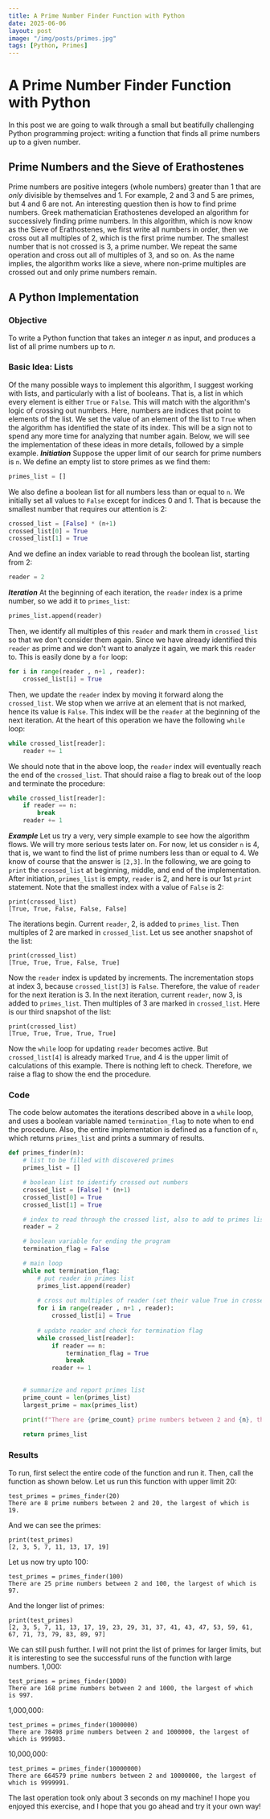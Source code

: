 ```yaml
---
title: A Prime Number Finder Function with Python
date: 2025-06-06
layout: post
image: "/img/posts/primes.jpg"
tags: [Python, Primes]
---
```

# A Prime Number Finder Function with Python
In this post we are going to walk through a small but beatifully challenging Python programming project: writing a function that finds all prime numbers up to a given number.
## Prime Numbers and the Sieve of Erathostenes
Prime numbers are positive integers (whole numbers) greater than 1 that are *only* divisible by themselves and 1. For example, 2 and 3 and 5 are primes, but 4 and 6 are not. An interesting question then is how to find prime numbers.
Greek mathematician Erathostenes developed an algorithm for successively finding prime numbers. In this algorithm, which is now know as the Sieve of Erathostenes, we first write all numbers in order, then we cross out all multiples of 2, which is the first prime number. The smallest number that is not crossed is 3, a prime number. We repeat the same operation and cross out all of multiples of 3, and so on. As the name implies, the algorithm works like a sieve, where non-prime multiples are crossed out and only prime numbers remain.
## A Python Implementation
### Objective
To write a Python function that takes an integer *n* as input, and produces a list of all prime numbers up to *n*.
### Basic Idea: Lists
Of the many possible ways to implement this algorithm, I suggest working with lists, and particularly with a list of booleans. That is, a list in which every element is either `True` or `False`. This will match with the algorithm's logic of crossing out numbers. Here, numbers are indices that point to elements of the list. We set the value of an element of the list to `True` when the algorithm has identified the state of its index. This will be a sign not to spend any more time for analyzing that number again. Below, we will see the implementation of these ideas in more details, followed by a simple example.
***Initiation***
Suppose the upper limit of our search for prime numbers is `n`.
We define an empty list to store primes as we find them:
```python
primes_list = []
```
We also define a boolean list for all numbers less than or equal to `n`. We initially set all values to `False` except for indices 0 and 1. That is because the smallest number that requires our attention is 2:
```python
crossed_list = [False] * (n+1)
crossed_list[0] = True
crossed_list[1] = True
```
And we define an index variable to read through the boolean list, starting from 2:
```python
reader = 2
```
***Iteration***
At the beginning of each iteration, the `reader` index is a prime number, so we add it to `primes_list`:
```python
primes_list.append(reader)
```
Then, we identify all multiples of this `reader` and mark them in `crossed_list` so that we don't consider them again. Since we have already identified this `reader` as prime and we don't want to analyze it again, we mark this `reader` to. This is easily done by a `for` loop:
```python
for i in range(reader , n+1 , reader):
    crossed_list[i] = True
```
Then, we update the `reader` index by moving it forward along the `crossed_list`. We stop when we arrive at an element that is not marked, hence its value is `False`. This index will be the `reader` at the beginning of the next iteration. 
At the heart of this operation we have the following `while` loop:
```python
while crossed_list[reader]:
    reader += 1
```
We should note that in the above loop, the `reader` index will eventually reach the end of the `crossed_list`. That should raise a flag to break out of the loop and terminate the procedure:
```python
while crossed_list[reader]:
    if reader == n:
        break
    reader += 1
```
***Example***
Let us try a very, very simple example to see how the algorithm flows. We will try more serious tests later on. For now, let us consider `n` is 4, that is, we want to find the list of prime numbers less than or equal to 4. We know of course that the answer is `[2,3]`. In the following, we are going to `print` the `crossed_list` at beginning, middle, and end of the implementation.
After initiation, `primes_list` is empty, `reader` is 2, and here is our 1st `print` statement. Note that the smallest index with a value of `False` is 2:
```
print(crossed_list)
[True, True, False, False, False]
```
The iterations begin. Current `reader`, 2, is added to `primes_list`. Then multiples of 2 are marked in `crossed_list`. Let us see another snapshot of the list:
```
print(crossed_list)
[True, True, True, False, True]
```
Now the `reader` index is updated by increments. The incrementation stops at index 3, because `crossed_list[3]` is `False`. Therefore, the value of `reader` for the next iteration is 3.
In the next iteration, current `reader`, now 3, is added to `primes_list`. Then multiples of 3 are marked in `crossed_list`. Here is our third snapshot of the list:
```
print(crossed_list)
[True, True, True, True, True]
```
Now the `while` loop for updating `reader` becomes active. But `crossed_list[4]` is already marked `True`, and 4 is the upper limit of calculations of this example. There is nothing left to check. Therefore, we raise a flag to show the end the procedure.
### Code
The code below automates the iterations described above in a `while` loop, and uses a boolean variable named `termination_flag` to note when to end the procedure. Also, the entire implementation is defined as a function of `n`, which returns `primes_list` and prints a summary of results.
```python
def primes_finder(n):
    # list to be filled with discovered primes
    primes_list = []

    # boolean list to identify crossed out numbers
    crossed_list = [False] * (n+1)
    crossed_list[0] = True
    crossed_list[1] = True

    # index to read through the crossed list, also to add to primes list
    reader = 2

    # boolean variable for ending the program
    termination_flag = False

    # main loop
    while not termination_flag:
        # put reader in primes list
        primes_list.append(reader)
        
        # cross out multiples of reader (set their value True in crossed list)
        for i in range(reader , n+1 , reader):
            crossed_list[i] = True
        
        # update reader and check for termination flag
        while crossed_list[reader]:
            if reader == n:
                termination_flag = True
                break
            reader += 1

        
    # summarize and report primes list
    prime_count = len(primes_list)
    largest_prime = max(primes_list)

    print(f"There are {prime_count} prime numbers between 2 and {n}, the largest of which is {largest_prime}.")
    
    return primes_list
```
### Results
To run, first select the entire code of the function and run it. Then, call the function as shown below.
Let us run this function with upper limit 20:
```
test_primes = primes_finder(20)
There are 8 prime numbers between 2 and 20, the largest of which is 19.
```
And we can see the primes:
```
print(test_primes)
[2, 3, 5, 7, 11, 13, 17, 19]
```
Let us now try upto 100:
```
test_primes = primes_finder(100)
There are 25 prime numbers between 2 and 100, the largest of which is 97.
```
And the longer list of primes:
```
print(test_primes)
[2, 3, 5, 7, 11, 13, 17, 19, 23, 29, 31, 37, 41, 43, 47, 53, 59, 61, 67, 71, 73, 79, 83, 89, 97]
```
We can still push further. I will not print the list of primes for larger limits, but it is interesting to see the successful runs of the function with large numbers.
1,000:
```
test_primes = primes_finder(1000)
There are 168 prime numbers between 2 and 1000, the largest of which is 997.
```
1,000,000:
```
test_primes = primes_finder(1000000)
There are 78498 prime numbers between 2 and 1000000, the largest of which is 999983.
```
10,000,000:
```
test_primes = primes_finder(10000000)
There are 664579 prime numbers between 2 and 10000000, the largest of which is 9999991.
```
The last operation took only about 3 seconds on my machine!
I hope you enjoyed this exercise, and I hope that you go ahead and try it your own way!
